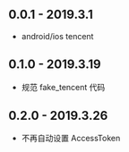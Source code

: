 ## 0.0.1 - 2019.3.1

* android/ios tencent

## 0.1.0 - 2019.3.19

* 规范 fake_tencent 代码

## 0.2.0 - 2019.3.26

* 不再自动设置 AccessToken
